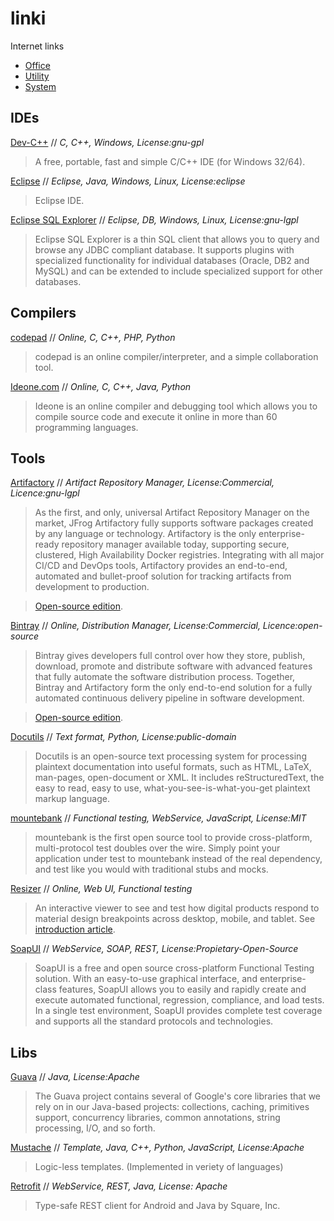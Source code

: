 # linki
Internet links

- [Office](office.md)
- [Utility](utility.md)
- [System](system.md)


## IDEs

[Dev-C++](http://sourceforge.net/projects/orwelldevcpp/) // *C, C++, Windows, License:gnu-gpl*
> A free, portable, fast and simple C/C++ IDE (for Windows 32/64).

[Eclipse](https://eclipse.org/) // *Eclipse, Java, Windows, Linux, License:eclipse*
> Eclipse IDE.

[Eclipse SQL Explorer](http://eclipsesql.sourceforge.net/) // *Eclipse, DB, Windows, Linux, License:gnu-lgpl*
> Eclipse SQL Explorer is a thin SQL client that allows you to query and browse any JDBC compliant database. It supports plugins with specialized functionality for individual databases (Oracle, DB2 and MySQL) and can be extended to include specialized support for other databases.


## Compilers

[codepad](http://codepad.org/) // *Online, C, C++, PHP, Python*
> codepad is an online compiler/interpreter, and a simple collaboration tool.

[Ideone.com](http://ideone.com/) // *Online, C, C++, Java, Python*
> Ideone is an online compiler and debugging tool which allows you to compile source code and execute it online in more than 60 programming languages.


## Tools

[Artifactory](https://www.jfrog.com/artifactory/) // *Artifact Repository Manager, License:Commercial, Licence:gnu-lgpl*
> As the first, and only, universal Artifact Repository Manager on the market, JFrog Artifactory fully supports software packages created by any language or technology. Artifactory is the only enterprise-ready repository manager available today, supporting secure, clustered, High Availability Docker registries. Integrating with all major CI/CD and DevOps tools, Artifactory provides an end-to-end, automated and bullet-proof solution for tracking artifacts from development to production.

> [Open-source edition](https://www.jfrog.com/open-source/).

[Bintray](https://www.jfrog.com/bintray/) // *Online, Distribution Manager, License:Commercial, Licence:open-source*
> Bintray gives developers full control over how they store, publish, download, promote and distribute software with advanced features that fully automate the software distribution process. Together, Bintray and Artifactory form the only end-to-end solution for a fully automated continuous delivery pipeline in software development.

> [Open-source edition](https://www.jfrog.com/open-source/).

[Docutils](http://docutils.sourceforge.net/) // *Text format, Python, License:public-domain*
> Docutils is an open-source text processing system for processing plaintext documentation into useful formats, such as HTML, LaTeX, man-pages, open-document or XML. It includes reStructuredText, the easy to read, easy to use, what-you-see-is-what-you-get plaintext markup language.

[mountebank](http://www.mbtest.org/) // *Functional testing, WebService, JavaScript, License:MIT*
> mountebank is the first open source tool to provide cross-platform, multi-protocol test doubles over the wire. Simply point your application under test to mountebank instead of the real dependency, and test like you would with traditional stubs and mocks.

[Resizer](http://design.google.com/resizer/) // *Online, Web UI, Functional testing*
> An interactive viewer to see and test how digital products respond to material design breakpoints across desktop, mobile, and tablet. See [introduction article](https://design.google.com/articles/introducing-resizer/).

[SoapUI](http://www.soapui.org/) // *WebService, SOAP, REST, License:Propietary-Open-Source*
> SoapUI is a free and open source cross-platform Functional Testing solution. With an easy-to-use graphical interface, and enterprise-class features, SoapUI allows you to easily and rapidly create and execute automated functional, regression, compliance, and load tests. In a single test environment, SoapUI provides complete test coverage and supports all the standard protocols and technologies.


## Libs

[Guava](https://github.com/google/guava) // *Java, License:Apache*
> The Guava project contains several of Google's core libraries that we rely on in our Java-based projects: collections, caching, primitives support, concurrency libraries, common annotations, string processing, I/O, and so forth.

[Mustache](http://mustache.github.io/) // *Template, Java, C++, Python, JavaScript, License:Apache*
> Logic-less templates. (Implemented in veriety of languages)

[Retrofit](http://square.github.io/retrofit/) // *WebService, REST, Java, License: Apache*
> Type-safe REST client for Android and Java by Square, Inc.
